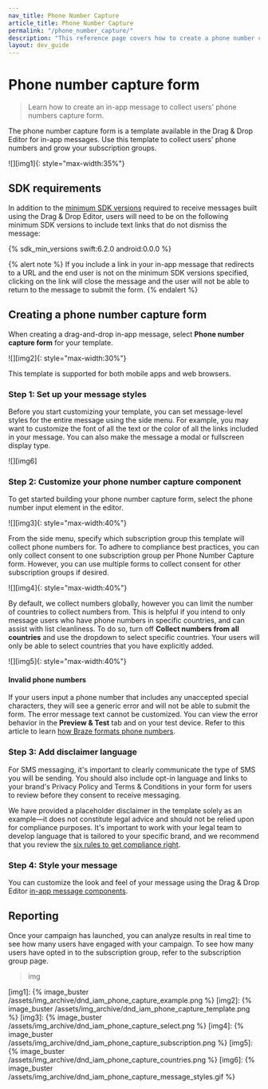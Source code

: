 ```yaml
---
nav_title: Phone Number Capture
article_title: Phone Number Capture
permalink: "/phone_number_capture/"
description: "This reference page covers how to create a phone number capture form with the in-app message drag & drop editor."
layout: dev_guide
---
```


# Phone number capture form

> Learn how to create an in-app message to collect users' phone numbers capture  form.

The phone number capture form is a template available in the Drag & Drop Editor for in-app messages. Use this template to collect users' phone numbers and grow your subscription groups.

![][img1]{: style="max-width:35%"}

## SDK requirements

In addition to the [minimum SDK versions][1] required to receive messages built using the Drag & Drop Editor, users will need to be on the following minimum SDK versions to include text links that do not dismiss the message:

{% sdk_min_versions swift:6.2.0 android:0.0.0 %}

{% alert note %}
If you include a link in your in-app message that redirects to a URL and the end user is not on the minimum SDK versions specified, clicking on the link will close the message and the user will not be able to return to the message to submit the form.
{% endalert %}

## Creating a phone number capture form

When creating a drag-and-drop in-app message, select **Phone number capture form** for your template.

![][img2]{: style="max-width:30%"}

This template is supported for both mobile apps and web browsers.

### Step 1: Set up your message styles

Before you start customizing your template, you can set message-level styles for the entire message using the side menu. For example, you may want to customize the font of all the text or the color of all the links included in your message. You can also make the message a modal or fullscreen display type.

![][img6]

### Step 2: Customize your phone number capture component

To get started building your phone number capture form, select the phone number input element in the editor.

![][img3]{: style="max-width:40%"}

From the side menu, specify which subscription group this template will collect phone numbers for. To adhere to compliance best practices, you can only collect consent to one subscription group per Phone Number Capture form. However, you can use multiple forms to collect consent for other subscription groups if desired.

![][img4]{: style="max-width:40%"}

By default, we collect numbers globally, however you can limit the number of countries to collect numbers from. This is helpful if you intend to only message users who have phone numbers in specific countries, and can assist with list cleanliness. To do so, turn off **Collect numbers from all countries** and use the dropdown to select specific countries. Your users will only be able to select countries that you have explicitly added.

![][img5]{: style="max-width:40%"}

#### Invalid phone numbers

If your users input a phone number that includes any unaccepted special characters, they will see a generic error and will not be able to submit the form. The error message text cannot be customized. You can view the error behavior in the **Preview & Test** tab and on your test device. Refer to this article to learn [how Braze formats phone numbers][2].

### Step 3: Add disclaimer language

For SMS messaging, it's important to clearly communicate the type of SMS you will be sending. You should also include opt-in language and links to your brand's Privacy Policy and Terms & Conditions in your form for users to review before they consent to receive messaging.

We have provided a placeholder disclaimer in the template solely as an example—it does not constitute legal advice and should not be relied upon for compliance purposes. It's important to work with your legal team to develop language that is tailored to your specific brand, and we recommend that you review the [six rules to get compliance right][4].

### Step 4: Style your message

You can customize the look and feel of your message using the Drag & Drop Editor [in-app message components][3].

## Reporting

Once your campaign has launched, you can analyze results in real time to see how many users have engaged with your campaign. To see how many users have opted in to the subscription group, refer to the subscription group page.

> img


[1]: {{site.baseurl}}/user_guide/message_building_by_channel/in-app_messages/drag_and_drop/create/#prerequisites
[2]: {{site.baseurl}}/user_guide/message_building_by_channel/sms/phone_numbers/user_phone_numbers/#formatting
[3]: {{site.baseurl}}/user_guide/message_building_by_channel/in-app_messages/drag_and_drop/create/#drag-and-drop-in-app-message-components
[4]: {{site.baseurl}}/user_guide/message_building_by_channel/sms/sms_laws_and_regulations/#the-six-rules-to-get-compliance-right

[img1]: {% image_buster /assets/img_archive/dnd_iam_phone_capture_example.png %}
[img2]: {% image_buster /assets/img_archive/dnd_iam_phone_capture_template.png %}
[img3]: {% image_buster /assets/img_archive/dnd_iam_phone_capture_select.png %}
[img4]: {% image_buster /assets/img_archive/dnd_iam_phone_capture_subscription.png %}
[img5]: {% image_buster /assets/img_archive/dnd_iam_phone_capture_countries.png %}
[img6]: {% image_buster /assets/img_archive/dnd_iam_phone_capture_message_styles.gif %}
